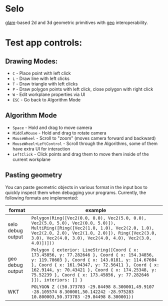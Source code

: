 # Selo

[glam](https://github.com/bitshifter/glam-rs)-based 2d and 3d geometric primitives with [geo](https://github.com/georust/geo) interoperability.

# Test app controls:

## Drawing Modes:

- `C` - Place point with left click 
- `L` - Draw line with left clicks
- `T` - Draw triangle with left clicks
- `P` - Draw polygon points with left click, close polygon with right click
- `W` - Edit workplane properties via UI
- `ESC` - Go back to Algorithm Mode

## Algorithm Mode

- `Space` - Hold and drag to move camera
- `MiddleMouse` - Hold and drag to rotate camera
- `MouseWheel` - Scroll to "zoom" (moves camera forward and backward)
- `MouseWheel+LeftControl` - Scroll through the Algorithms, some of them have extra UI for interaction
- `LeftClick` - Click points and drag them to move them inside of the current workplane

## Pasting geometry

You can paste geometric objects in various format in the input box to quickly inspect them when debugging your programs. Currently, the following formats are implemented:

| format            | example                                                                                                                                                                                                                                                                                                                  |
|-------------------|--------------------------------------------------------------------------------------------------------------------------------------------------------------------------------------------------------------------------------------------------------------------------------------------------------------------------|
| selo debug output | `Polygon(Ring([Vec2(0.0, 0.0), Vec2(5.0, 0.0), Vec2(5.0, 5.0), Vec2(0.0, 5.0)]), MultiRing([Ring([Vec2(1.0, 1.0), Vec2(2.0, 1.0), Vec2(2.0, 2.0), Vec2(1.0, 2.0)]), Ring([Vec2(3.0, 3.0), Vec2(4.0, 3.0), Vec2(4.0, 4.0), Vec2(3.0, 4.0)])]))`                                                                           |
| geo debug output  | `Polygon { exterior: LineString([Coord { x: 173.45856, y: 77.282646 }, Coord { x: 154.34856, y: 119.78603 }, Coord { x: 143.0181, y: 114.67684 }, Coord { x: 161.94347, y: 72.56411 }, Coord { x: 162.9144, y: 70.43421 }, Coord { x: 174.25348, y: 75.52239 }, Coord { x: 173.45856, y: 77.282646 }]), interiors: [] }` |
| WKT               | `POLYGON Z ((50.373783 -29.84498 8.300001,49.9107 -28.105574 8.300001,50.142242 -28.975283 10.800003,50.373783 -29.84498 8.300001))`                                                                                                                                                                                     |
